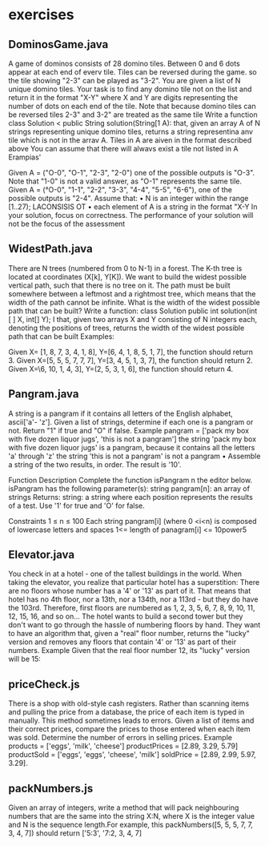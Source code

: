 # exercises
## DominosGame.java
A game of dominos consists of 28 domino tiles. Between 0 and 6 dots appear at each end of everv tile. Tiles can be reversed during the game. 
so the tile showing "2-3" can be played as "3-2". You are given a list of N unique domino tiles. Your task is to find any domino tile not on 
the list and return it in the format "X-Y" where X and Y are digits representing the number of dots on each end of the tile. Note that because 
domino tiles can be reversed tiles 2-3" and 3-2" are treated as the same tile Write a function class Solution < public String solution(String[1 A): 
that, given an array A of N strings representing unique domino tiles, returns a string representina anv tile which is not in the arrav A. 
Tiles in A are aiven in the format described above You can assume that there will alwavs exist a tile not listed in A Erampias'

Given A = ("O-0", "O-1", "2-3", "2-0") one of the possible outputs is "O-3". 
Note that "1-0" is not a valid answer, as "O-1" represents the same tile. 
Given A = (°O-0", "1-1", "2-2", "3-3", "4-4", "5-5", "6-6"), one of the possible outputs is "2-4".
Assume that: • N is an integer within the range [1..27); LACONSISIS OT • each element of A is a string in the format "X-Y In your solution, focus on correctness. 
The performance of your solution will not be the focus of the assessment

## WidestPath.java
There are N trees (numbered from 0 to N-1) in a forest. The K-th tree is located at coordinates (X[k], Y[K]). We want to build the widest possible vertical path, such that there is no tree on it. The path must be built somewhere between a leftmost and a rightmost tree, which means that the width of the path cannot be infinite. What is the width of the widest possible path that can be built? Write a function: class Solution public int solution(int [ ] X, int[] Y); I that, given two arrays X and Y consisting of N integers each, denoting the positions of trees, returns the width of the widest possible path that can be built Examples:

Given X= [1, 8, 7, 3, 4, 1, 8], Y=[6, 4, 1, 8, 5, 1, 7], the function should return 3. Given X=[5, 5, 5, 7, 7, 7], Y=[3, 4, 5, 1, 3, 7], the function should return 2. Given X=\6, 10, 1, 4, 3], Y=(2, 5, 3, 1, 6], the function should return 4.

## Pangram.java

A string is a pangram if it contains all letters of the English alphabet, ascii['a'- 'z']. Given a list of strings, determine if each one is a pangram or not. Return "1" if true and "O" if false.
Example
pangram = ['pack my box with five dozen liquor jugs', 'this is not a pangram']
the string 'pack my box with five dozen liquor jugs' is a pangram, because it contains all the letters 'a' through 'z'
the string 'this is not a pangram' is not a pangram
• Assemble a string of the two results, in order. The result is '10'.

Function Description Complete the function isPangram n the editor below. isPangram has the following parameter(s): string pangram[n]: an array of strings Returns: string: a string where each position represents the results of a test. Use '1' for true and 'O' for false.

Constraints 1 ≤ n ≤ 100 Each string pangram[i] (where 0 <i<n) is composed of lowercase letters and spaces 1<= length of panagram[i] <= 10power5

## Elevator.java

You check in at a hotel - one of the tallest buildings in the world. When taking the elevator, you realize that particular hotel has a superstition: There are no floors whose number has a '4' or '13' as part of it.
That means that hotel has no 4th floor, nor a 13th, nor a 134th, nor a 113rd - but they do have the 103rd. Therefore, first floors are numbered as 1, 2, 3, 5, 6, 7, 8, 9, 10, 11, 12, 15, 16, and so on...
The hotel wants to build a second tower but they don't want to go through the hassle of numbering floors by hand. They want to have an algorithm that, given a "real" floor number, returns the "lucky" version and removes any floors that contain '4' or '13' as part of their numbers.
Example
Given that the real floor number 12, its "lucky" version will be 15:

## priceCheck.js

There is a shop with old-style cash registers. Rather than scanning items and pulling the price from a database, the price of each item is typed in manually. This method sometimes leads to errors. Given a list of items and their correct prices, compare the prices to those entered when each item was sold. Determine the number of errors in selling prices.
Example
products = ['eggs', 'milk', 'cheese']
productPrices = [2.89, 3.29, 5.79]
productSold = ['eggs', 'eggs', 'cheese', 'milk']
soldPrice = [2.89, 2.99, 5.97, 3.29].

## packNumbers.js
Given an array of integers, write a method that will pack neighbouring numbers that are the same into the string X:N, where X is the integer value and N is the sequence length.For example, this
packNumbers([5, 5, 5, 7, 7, 3, 4, 7])
should return ['5:3', '7:2, 3, 4, 7]
